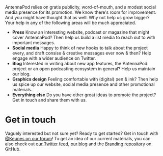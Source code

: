 AntennaPod relies on gratis publicity, word-of-mouth, and a modest social media
presence for its promotion. We know there's room for improvement. And you might
have thought that as well. Why not help us grow bigger? Your help in any of the
following areas will be much appreciated.

* **Press** Know an interesting website, podcast or magazine that might cover
AntennaPod? Then help us build a list media to reach out to with important
messages.
* **Social media** Happy to think of new hooks to talk about the project every,
and draft consise & creative messages ever now & then? Help engage with a wider
audience on Twitter.
* **Blog** Interested in writing about new app features, the AntennaPod project
or an open podcasting ecosystem in general? Help us maintain our blog.
* **Graphics design** Feeling comfortable with (digital) pen & ink? Then help us
spice up our website, social media presence and other promotional materials.
* **Everything else** Do you have other great ideas to promote the project? Get
in touch and share them with us.

# Get in touch

Vaguely interested but not sure yet? Ready to get started? Get in touch with
[@Keunes on our forum](https://forum.antennapod.org/u/keunes)! To get an idea of
our current materials, you can also check out [our Twitter feed](https://www.twitter.com/antennapod),
[our blog](/blog) and the [Branding repository](https://github.com/AntennaPod/Branding)
on GitHub.

